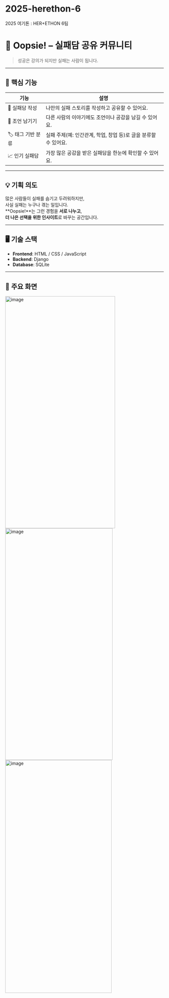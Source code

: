 # 2025-herethon-6
2025 여기톤 : HER+ETHON 6팀

# 🫠 Oopsie! – 실패담 공유 커뮤니티

> 성공은 강의가 되지만 실패는 사람이 됩니다. 

---

## 🧠 핵심 기능

| 기능 | 설명 |
|------|------|
| 📝 실패담 작성 | 나만의 실패 스토리를 작성하고 공유할 수 있어요. |
| 💬 조언 남기기 | 다른 사람의 이야기에도 조언이나 공감을 남길 수 있어요. |
| 🏷️ 태그 기반 분류 | 실패 주제(예: 인간관계, 학업, 창업 등)로 글을 분류할 수 있어요. |
| 📈 인기 실패담 | 가장 많은 공감을 받은 실패담을 한눈에 확인할 수 있어요. |

---

## 💡 기획 의도

많은 사람들이 실패를 숨기고 두려워하지만,  
사실 실패는 누구나 겪는 일입니다.  
**Oopsie!**는 그런 경험을 **서로 나누고**,  
**더 나은 선택을 위한 인사이트**로 바꾸는 공간입니다.

---

## 🖥️ 기술 스택

- **Frontend**: HTML / CSS / JavaScript  
- **Backend**: Django  
- **Database**: SQLite  

---

## 📸 주요 화면
<img width="349" height="737" alt="image" src="https://github.com/user-attachments/assets/1074fdce-4a52-4bf2-9540-5bee69e6cce1" />
<img width="341" height="736" alt="image" src="https://github.com/user-attachments/assets/a5fc1f92-d293-45cd-9f01-af838c733cb6" /><img width="338" height="740" alt="image" src="https://github.com/user-attachments/assets/b2e1c017-465e-4622-b7c1-cee6aae5534f" />



